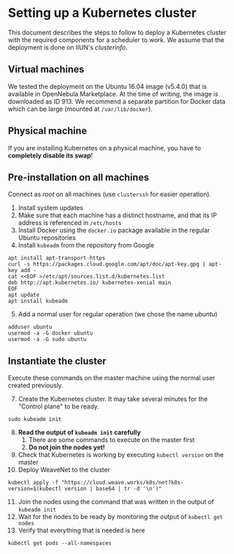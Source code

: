 # Setting up a Kubernetes cluster

This document describes the steps to follow to deploy a Kubernetes cluster with the required components for a scheduler to work.
We assume that the deployment is done on IIUN's _clusterinfo_.

## Virtual machines

We tested the deployment on the Ubuntu 16.04 image (v5.4.0) that is available in OpenNebula Marketplace. At the time of writing, the image is downloaded as ID 913.
We recommend a separate partition for Docker data which can be large (mounted at `/var/lib/docker`).

## Physical machine

If you are installing Kubernetes on a physical machine, you have to **completely disable its swap**!

## Pre-installation on all machines

Connect as _root_ on all machines (use `clusterssh` for easier operation).

1. Install system updates
2. Make sure that each machine has a distinct hostname, and that its IP address is referenced in `/etc/hosts`
3. Install Docker using the `docker.io` package available in the regular Ubuntu repositories
4. Install `kubeadm` from the repository from Google
```
apt install apt-transport-https
curl -s https://packages.cloud.google.com/apt/doc/apt-key.gpg | apt-key add -
cat <<EOF >/etc/apt/sources.list.d/kubernetes.list
deb http://apt.kubernetes.io/ kubernetes-xenial main
EOF
apt update
apt install kubeadm
```
5. Add a normal user for regular operation (we chose the name _ubuntu_)
```
adduser ubuntu
usermod -a -G docker ubuntu
usermod -a -G sudo ubuntu
```

## Instantiate the cluster

Execute these commands on the master machine using the normal user created previously.

7. Create the Kubernetes cluster. It may take several minutes for the "Control plane" to be ready.
```
sudo kubeadm init
```
8. **Read the output of `kubeadm init` carefully**
    1. There are some commands to execute on the master first
    2. **Do not join the nodes yet!**
9. Check that Kubernetes is working by executing `kubectl version` on the master
10. Deploy WeaveNet to the cluster
```
kubectl apply -f "https://cloud.weave.works/k8s/net?k8s-version=$(kubectl version | base64 | tr -d '\n')"
```
11. Join the nodes using the command that was written in the output of `kubeadm init`
12. Wait for the nodes to be ready by monitoring the output of `kubectl get nodes`
13. Verify that everything that is needed is here
```
kubectl get pods --all-namespaces
```

